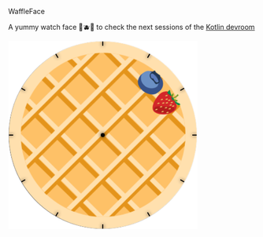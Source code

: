 WaffleFace

A yummy watch face 🍓🫐🧇 to check the next sessions of the [Kotlin devroom](https://fosdem.org/2023/schedule/track/kotlin/)

![](pics/screenshot.png)